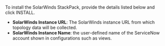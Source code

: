 To install the SolarWinds StackPack, provide the details listed below and click INSTALL.

- **SolarWinds Instance URL**: The SolarWinds instance URL from which topology data will be collected.
- **SolarWinds Instance Name**: the user-defined name of the ServiceNow account shown in configurations such as views. 

